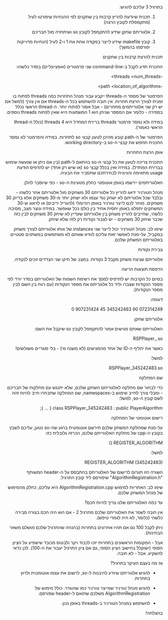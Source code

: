 <div style="direction: rtl;">
בתרגיל 3 עליכם להגיש:

1. תכנית שיודעת להריץ קרבות בין שחקנים לפי ההנחיות שיפורטו לעיל (מתקמפלת לקובץ הרצה)

2. אלגוריתם שחקן שידע להתקמפל לקובץ so ושיתחרה מול חבריכם

3. קובץ makefile שידע לייצר בפקודה אחת את 1 ו-2 לעיל (הנחיות מדוייקות יפורסמו בהמשך)

תכנית להרצת קרבות בין שחקנים

התכנית תדע לקבל ב-command-line שני פרמטרים (אופציונליים) בסדר כלשהו:

-threads <num_threads>

-path <location_of_algorithms>

הפרמטר של מספר ה-threads ייקבע עבור מנהל התחרות כמה threads לפתוח בו זמנית לצורך הרצת תחרות. אין חובה להשתמש בכל ה-threads אם אין צורך (למשל אם יש רק שני אלגוריתמים מתחרים) - אבל אסור לפתוח יותר. ה-thread הראשי נכלל בספירה - כלומר אם המספר שניתן הוא 1 המשמעות היא שאין לפתוח threads נוספים.

במידה ולא נמסר פרמטר threads ברירת המחדל היא 4 threads (כולל ה-thread הראשי כאמור).

הפרמטר של ה-path קובע מהיכן לטעון קבצי so לתחרות. במידה והפרמטר לא נמסר התכנית תחפש את קבצי ה-so ב-working directory.

אופן הרצת התחרות

התכנית צריכה לטעון את כל קבצי ה-so בהתאם ל-path (בין אם ניתן או שנעשה שימוש בברירת המחדל). במידה ואין בכלל קבצי so (או שיש רק אחד) יש להדפיס הודעת usage מתאימה והגיונית לבחירתכם שתסביר את הבעיה.

האלגוריתמים יירשמו באופן אוטומטי כחלק מטעינת ה-so - כפי שיוסבר להלן.

מנהל הטורניר ידאג להריץ כל אלגוריתם 30 משחקים מול אלגוריתם אחר כלשהו - ובלבד שכל אלגוריתם לא ישחק נגד עצמו ולא ישחק יותר מ-30 משחקים אלא בדיוק 30 משחקים. מותר לכם לייצר טורניר באופן רנדומלי (להגריל יריבים) או לדאוג ש-30 המשחקים יתפלגו באופן יחסית אחיד בין כולם ככל שאפשר. במידה ונוצר מצב, מסיבה כלשהי, שחייבים להריץ משחק בין אלגוריתם שעדיין לא שיחק 30 משחקים לבין כזה שכבר שיחק 30 משחקים - יש לצבור נקודות רק לזה שלא שיחק. 

שימו לב: מנהל הטורניר יכול לייצר שני instances של אותו אלגוריתם לצורך משחק במקביל, על-מנת לאפשר זאת עליכם לוודא שאתם לא משתמשים במשתנים סטטיים באלגוריתם המשחק שלכם.

צבירת נקודות

אלגוריתם שניצח משחק מקבל 3 נקודות.
במצב של תיקו שני הצדדים זוכים לנקודה.

הדפסת תוצאות הריצה

בסיום כל הקרבות יש להדפיס למסך את רשימת השמות של האלגוריתם בסדר יורד לפי מספר הנקודות שצברו וליד כל אלגוריתם את מספר הנקודות (עם רווח בין השם לבין מספר הנקודות).

 דוגמה:

072314249 90
345242483 45
907231424 0

אלגוריתם שחקן

האלגוריתם שאתם מגישים אמור להתקמפל לקובץ so שיקבל את השם:

RSPPlayer_<ID>.so

כאשר את <ID> יחליף ה-ID של אחד מהמגישים (לא משנה מי) - בלי סוגריים משולשים!

למשל:

RSPPlayer_345242483.so

שם המחלקה

כדי לבחור שם מחלקה לאלגוריתם השחקן שלכם, שלא יתנגש עם מחלקות של חבריכם - ומבלי צורך לחייב שימוש ב-namespaces, שם המחלקה שתבחרו חייב להיות זהה לשם קובץ ה-so, למשל:

class RSPPlayer_345242483 : public PlayerAlgorithm { ... };

 

רישום אוטומטי של המחלקה

על-מנת שמחלקת המשחק שלכם תירשם אוטומטית ברגע שה-so נטען, עליכם לשבץ בקובץ ה-cpp של מחלקת האלגוריתם שלכם, הכרזה גלובלית כזו:

REGISTER_ALGORITHM (<ID>)

למשל:

REGISTER_ALGORITHM (345242483)

השורה הזו תגרום לרישום של האלגוריתם בהתבסס על ה-header המשותף "AlgorithmRegistration.h" שיפורסם ליד קובץ התרגיל.

שימו לב: האחריות למימוש AlgorithmRegistration.cpp היא עליכם, כחלק מהמימוש של מנהל המשחק שלכם.

עד כמה האלגוריתם שלנו צריך להיות חכם?

אין חובה לשפר את האלגוריתם שלכם מתרגיל 2 - אם הוא היה חכם בצורה סבירה כלשהי (כלומר, לא היה לגמרי טיפש).

ניתן לקבל 100 גם אם תהיו אחרונים בתחרות (בהנחה שהתרגיל שלכם מושלם משאר הבחינות).

אבל - המקומות הראשונים בתחרות יזכו לכבוד ויקר ולבונוס מכובד שישפיע על הציון הסופי (ישוקלל בחישוב הציון הסופי, גם אם ציון התרגיל יעבור את ה-100).
לכן כדאי להשקיע. אבל - לא חובה.

אז מה בעצם העיקר בתרגיל?

- להגיש אלגוריתם שיודע להיבנות ל-so, לרשום את עצמו אוטומטית ולרוץ בתחרות.

- להגיש מנהל טורניר שמייצר טורניר כמו שהוגדר. כולל מימוש של AlgorithmRegistration משלכם שתואם ל-header שפורסם.

- להשתמש במנהל הטורניר ב-threads באופן נכון.

בהצלחה!
</div>
